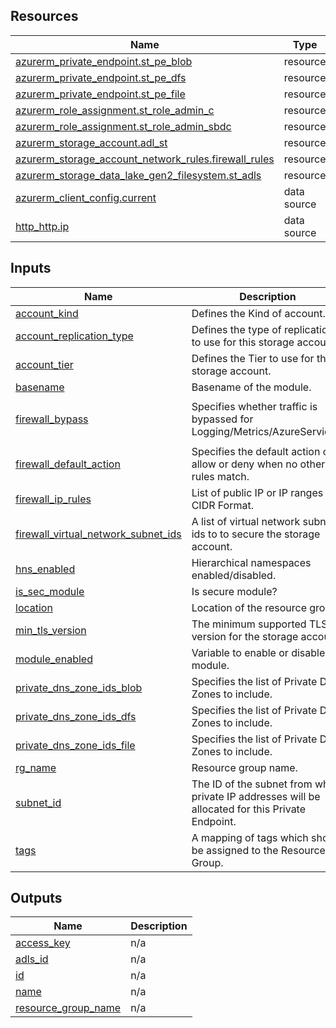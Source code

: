 <!-- BEGIN_TF_DOCS -->
## Resources

| Name | Type |
|------|------|
| [azurerm_private_endpoint.st_pe_blob](https://registry.terraform.io/providers/hashicorp/azurerm/latest/docs/resources/private_endpoint) | resource |
| [azurerm_private_endpoint.st_pe_dfs](https://registry.terraform.io/providers/hashicorp/azurerm/latest/docs/resources/private_endpoint) | resource |
| [azurerm_private_endpoint.st_pe_file](https://registry.terraform.io/providers/hashicorp/azurerm/latest/docs/resources/private_endpoint) | resource |
| [azurerm_role_assignment.st_role_admin_c](https://registry.terraform.io/providers/hashicorp/azurerm/latest/docs/resources/role_assignment) | resource |
| [azurerm_role_assignment.st_role_admin_sbdc](https://registry.terraform.io/providers/hashicorp/azurerm/latest/docs/resources/role_assignment) | resource |
| [azurerm_storage_account.adl_st](https://registry.terraform.io/providers/hashicorp/azurerm/latest/docs/resources/storage_account) | resource |
| [azurerm_storage_account_network_rules.firewall_rules](https://registry.terraform.io/providers/hashicorp/azurerm/latest/docs/resources/storage_account_network_rules) | resource |
| [azurerm_storage_data_lake_gen2_filesystem.st_adls](https://registry.terraform.io/providers/hashicorp/azurerm/latest/docs/resources/storage_data_lake_gen2_filesystem) | resource |
| [azurerm_client_config.current](https://registry.terraform.io/providers/hashicorp/azurerm/latest/docs/data-sources/client_config) | data source |
| [http_http.ip](https://registry.terraform.io/providers/hashicorp/http/latest/docs/data-sources/http) | data source |

## Inputs

| Name | Description | Type | Default | Required |
|------|-------------|------|---------|:--------:|
| <a name="input_account_kind"></a> [account\_kind](#input\_account\_kind) | Defines the Kind of account. | `string` | `"StorageV2"` | no |
| <a name="input_account_replication_type"></a> [account\_replication\_type](#input\_account\_replication\_type) | Defines the type of replication to use for this storage account. | `string` | `"LRS"` | no |
| <a name="input_account_tier"></a> [account\_tier](#input\_account\_tier) | Defines the Tier to use for this storage account. | `string` | `"Standard"` | no |
| <a name="input_basename"></a> [basename](#input\_basename) | Basename of the module. | `string` | n/a | yes |
| <a name="input_firewall_bypass"></a> [firewall\_bypass](#input\_firewall\_bypass) | Specifies whether traffic is bypassed for Logging/Metrics/AzureServices. | `list(string)` | <pre>[<br>  "AzureServices"<br>]</pre> | no |
| <a name="input_firewall_default_action"></a> [firewall\_default\_action](#input\_firewall\_default\_action) | Specifies the default action of allow or deny when no other rules match. | `string` | `"Deny"` | no |
| <a name="input_firewall_ip_rules"></a> [firewall\_ip\_rules](#input\_firewall\_ip\_rules) | List of public IP or IP ranges in CIDR Format. | `list(string)` | `[]` | no |
| <a name="input_firewall_virtual_network_subnet_ids"></a> [firewall\_virtual\_network\_subnet\_ids](#input\_firewall\_virtual\_network\_subnet\_ids) | A list of virtual network subnet ids to to secure the storage account. | `list(string)` | `[]` | no |
| <a name="input_hns_enabled"></a> [hns\_enabled](#input\_hns\_enabled) | Hierarchical namespaces enabled/disabled. | `bool` | `true` | no |
| <a name="input_is_sec_module"></a> [is\_sec\_module](#input\_is\_sec\_module) | Is secure module? | `bool` | `true` | no |
| <a name="input_location"></a> [location](#input\_location) | Location of the resource group. | `string` | n/a | yes |
| <a name="input_min_tls_version"></a> [min\_tls\_version](#input\_min\_tls\_version) | The minimum supported TLS version for the storage account. | `string` | `"TLS1_2"` | no |
| <a name="input_module_enabled"></a> [module\_enabled](#input\_module\_enabled) | Variable to enable or disable the module. | `bool` | `true` | no |
| <a name="input_private_dns_zone_ids_blob"></a> [private\_dns\_zone\_ids\_blob](#input\_private\_dns\_zone\_ids\_blob) | Specifies the list of Private DNS Zones to include. | `list(string)` | `[]` | no |
| <a name="input_private_dns_zone_ids_dfs"></a> [private\_dns\_zone\_ids\_dfs](#input\_private\_dns\_zone\_ids\_dfs) | Specifies the list of Private DNS Zones to include. | `list(string)` | `[]` | no |
| <a name="input_private_dns_zone_ids_file"></a> [private\_dns\_zone\_ids\_file](#input\_private\_dns\_zone\_ids\_file) | Specifies the list of Private DNS Zones to include. | `list(string)` | `[]` | no |
| <a name="input_rg_name"></a> [rg\_name](#input\_rg\_name) | Resource group name. | `string` | n/a | yes |
| <a name="input_subnet_id"></a> [subnet\_id](#input\_subnet\_id) | The ID of the subnet from which private IP addresses will be allocated for this Private Endpoint. | `string` | `""` | no |
| <a name="input_tags"></a> [tags](#input\_tags) | A mapping of tags which should be assigned to the Resource Group. | `map(string)` | `{}` | no |

## Outputs

| Name | Description |
|------|-------------|
| <a name="output_access_key"></a> [access\_key](#output\_access\_key) | n/a |
| <a name="output_adls_id"></a> [adls\_id](#output\_adls\_id) | n/a |
| <a name="output_id"></a> [id](#output\_id) | n/a |
| <a name="output_name"></a> [name](#output\_name) | n/a |
| <a name="output_resource_group_name"></a> [resource\_group\_name](#output\_resource\_group\_name) | n/a |
<!-- END_TF_DOCS -->